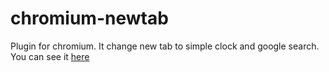 # chromium-newtab

Plugin for chromium. It change new tab to simple clock and google search.
You can see it [here](https://windej.github.io/chromium-newtab/)
